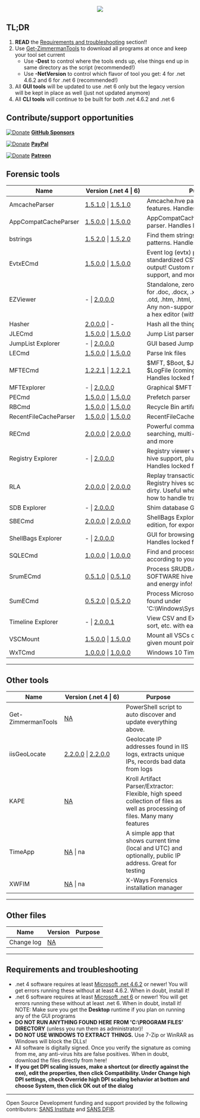 <p align="center">
  <img src="https://ericzimmerman.github.io/logoSmall.jpg">
</p>

## TL;DR

1. **READ** the [Requirements and troubleshooting](https://ericzimmerman.github.io/#!index.md#requirements-and-troubleshooting) section!!
2. Use [Get-ZimmermanTools](https://download.ericzimmermanstools.com/Get-ZimmermanTools.zip) to download all programs at once and keep your tool set current
    - Use **-Dest** to control where the tools ends up, else things end up in same directory as the script (recommended!)
    - Use **-NetVersion** to control which flavor of tool you get: 4 for .net 4.6.2 and 6 for .net 6 (recommended!)
3. All **GUI tools** will be updated to use .net 6 only but the legacy version will be kept in place as well (just not updated anymore)
4. All **CLI tools** will continue to be built for both .net 4.6.2 and .net 6

## Contribute/support opportunities

[![Donate](https://ericzimmerman.github.io/Quarter16.png)](https://github.com/sponsors/EricZimmerman) **[GitHub Sponsors](https://github.com/sponsors/EricZimmerman)**

[![Donate](https://ericzimmerman.github.io/Quarter16.png)](https://paypal.me/ericrzimmerman) **[PayPal](https://paypal.me/ericrzimmerman)**

[![Donate](https://ericzimmerman.github.io/Quarter16.png)](https://www.patreon.com/ericzimmerman) **[Patreon](https://www.patreon.com/ericzimmerman)**

## Forensic tools

|Name | <span style="display: inline-block; width:150px">Version (.net 4 &vert; 6)</span> | Purpose | 
|--|--|--
| AmcacheParser | [1.5.1.0](https://download.ericzimmermanstools.com/AmcacheParser.zip) &vert; [1.5.1.0](https://download.ericzimmermanstools.com/net6/AmcacheParser.zip) | Amcache.hve parser with lots of extra features. Handles locked files
| AppCompatCacheParser | [1.5.0.0](https://download.ericzimmermanstools.com/AppCompatCacheParser.zip) &vert; [1.5.0.0](https://download.ericzimmermanstools.com/net6/AppCompatCacheParser.zip) | AppCompatCache aka ShimCache parser. Handles locked files
| bstrings | [1.5.2.0](https://download.ericzimmermanstools.com/bstrings.zip) &vert; [1.5.2.0](https://download.ericzimmermanstools.com/net6/bstrings.zip) | Find them strings yo. Built in regex patterns. Handles locked files
| EvtxECmd | [1.5.0.0](https://download.ericzimmermanstools.com/EvtxECmd.zip) &vert; [1.5.0.0](https://download.ericzimmermanstools.com/net6/EvtxECmd.zip) | Event log (evtx) parser with standardized CSV, XML, and json output! Custom maps, locked file support, and more!
| EZViewer | - &vert; [2.0.0.0](https://download.ericzimmermanstools.com/net6/EZViewer.zip) | Standalone, zero dependency viewer for .doc, .docx, .xls, .xlsx, .txt, .log, .rtf, .otd, .htm, .html, .mht, .csv, and .pdf. Any non-supported files are shown in a hex editor (with data interpreter!)
| Hasher | [2.0.0.0](https://download.ericzimmermanstools.com/hasher.zip) &vert; - | Hash all the things
| JLECmd | [1.5.0.0](https://download.ericzimmermanstools.com/JLECmd.zip) &vert; [1.5.0.0](https://download.ericzimmermanstools.com/net6/JLECmd.zip) | Jump List parser
| JumpList Explorer | - &vert; [2.0.0.0](https://download.ericzimmermanstools.com/net6/JumpListExplorer.zip) | GUI based Jump List viewer 
| LECmd  | [1.5.0.0](https://download.ericzimmermanstools.com/LECmd.zip) &vert; [1.5.0.0](https://download.ericzimmermanstools.com/net6/LECmd.zip) | Parse lnk files
| MFTECmd |[1.2.2.1](https://download.ericzimmermanstools.com/MFTECmd.zip) &vert; [1.2.2.1](https://download.ericzimmermanstools.com/net6/MFTECmd.zip) | $MFT, $Boot, $J, $SDS, $I30, and $LogFile (coming soon) parser. Handles locked files
| MFTExplorer | - &vert; [2.0.0.0](https://download.ericzimmermanstools.com/net6/MFTExplorer.zip) | Graphical $MFT viewer
| PECmd  | [1.5.0.0](https://download.ericzimmermanstools.com/PECmd.zip) &vert; [1.5.0.0](https://download.ericzimmermanstools.com/net6/PECmd.zip) | Prefetch parser
| RBCmd  | [1.5.0.0](https://download.ericzimmermanstools.com/RBCmd.zip) &vert; [1.5.0.0](https://download.ericzimmermanstools.com/net6/RBCmd.zip) | Recycle Bin artifact (INFO2/$I) parser
| RecentFileCacheParser | [1.5.0.0](https://download.ericzimmermanstools.com/RecentFileCacheParser.zip) &vert; [1.5.0.0](https://download.ericzimmermanstools.com/net6/RecentFileCacheParser.zip) | RecentFileCache parser
| RECmd | [2.0.0.0](https://download.ericzimmermanstools.com/RECmd.zip) &vert; [2.0.0.0](https://download.ericzimmermanstools.com/net6/RECmd.zip) | Powerful command line Registry tool searching, multi-hive support, plugins, and more
| Registry Explorer | - &vert; [2.0.0.0](https://download.ericzimmermanstools.com/net6/RegistryExplorer.zip) | Registry viewer with searching, multi-hive support, plugins, and more. Handles locked files
| RLA | [2.0.0.0](https://download.ericzimmermanstools.com/rla.zip) &vert; [2.0.0.0](https://download.ericzimmermanstools.com/net6/rla.zip) | Replay transaction logs and update Registry hives so they are no longer dirty. Useful when tools do not know how to handle transaction logs
| SDB Explorer |  - &vert; [2.0.0.0](https://download.ericzimmermanstools.com/net6/SDBExplorer.zip) | Shim database GUI
| SBECmd | [2.0.0.0](https://download.ericzimmermanstools.com/SBECmd.zip) &vert; [2.0.0.0](https://download.ericzimmermanstools.com/net6/SBECmd.zip) | ShellBags Explorer, command line edition, for exporting shellbag data
| ShellBags Explorer | - &vert; [2.0.0.0](https://download.ericzimmermanstools.com/net6/ShellBagsExplorer.zip) | GUI for browsing shellbags data. Handles locked files
| SQLECmd | [1.0.0.0](https://download.ericzimmermanstools.com/SQLECmd.zip) &vert; [1.0.0.0](https://download.ericzimmermanstools.com/net6/SQLECmd.zip) | Find and process SQLite files according to your needs with maps!
| SrumECmd | [0.5.1.0](https://download.ericzimmermanstools.com/SrumECmd.zip) &vert; [0.5.1.0](https://download.ericzimmermanstools.com/net6/SrumECmd.zip) | Process SRUDB.dat and (optionally) SOFTWARE hive for network, process, and energy info!
| SumECmd | [0.5.2.0](https://download.ericzimmermanstools.com/SumECmd.zip) &vert; [0.5.2.0](https://download.ericzimmermanstools.com/net6/SumECmd.zip) | Process Microsoft User Access Logs found under 'C:\Windows\System32\LogFiles\SUM'
| Timeline Explorer | - &vert; [2.0.0.1](https://download.ericzimmermanstools.com/net6/TimelineExplorer.zip) | View CSV and Excel files, filter, group, sort, etc. with ease
| VSCMount |[1.5.0.0](https://download.ericzimmermanstools.com/VSCMount.zip) &vert; [1.5.0.0](https://download.ericzimmermanstools.com/net6/VSCMount.zip) | Mount all VSCs on a drive letter to a given mount point
| WxTCmd | [1.0.0.0](https://download.ericzimmermanstools.com/WxTCmd.zip) &vert; [1.0.0.0](https://download.ericzimmermanstools.com/net6/WxTCmd.zip) | Windows 10 Timeline database parser

***

## Other tools

|Name  |<span style="display: inline-block; width:150px">Version (.net 4 &vert; 6)</span> | Purpose
|--|--|--
| Get-ZimmermanTools | [NA](https://download.ericzimmermanstools.com/Get-ZimmermanTools.zip) | PowerShell script to auto discover and update everything above.
| iisGeoLocate | [2.2.0.0](https://download.ericzimmermanstools.com/iisGeolocate.zip) &vert; [2.2.0.0](https://download.ericzimmermanstools.com/net6/iisGeolocate.zip) | Geolocate IP addresses found in IIS logs, extracts unique IPs, records bad data from logs
| KAPE | [NA](https://learn.duffandphelps.com/kape?utm_campaign=2019_cyberitbn-KAPE-launch&utm_source=kroll&utm_medium=referral&utm_term=kape-gui-blogpost) | Kroll Artifact Parser/Extractor: Flexible, high speed collection of files as well as processing of files. Many many features
| TimeApp | [NA](https://download.ericzimmermanstools.com/TimeApp.zip) &vert; na | A simple app that shows current time (local and UTC) and optionally, public IP address. Great for testing
| XWFIM | [NA](https://download.ericzimmermanstools.com/XWFIM.zip)  &vert; na | X-Ways Forensics installation manager

***

## Other files

|Name  |Version| Purpose
|--|--|--
| Change log | [NA](https://download.ericzimmermanstools.com/ChangeLog.txt)| 

***

## Requirements and troubleshooting

 - .net 4 software requires at least [Microsoft .net 4.6.2](https://dotnet.microsoft.com/en-us/download/dotnet-framework/net462) or newer! You will get errors running these without at least 4.6.2. When in doubt, install it!
 - .net 6 software requires at least [Microsoft .net 6](https://dotnet.microsoft.com/en-us/download/dotnet/6.0) or newer! You will get errors running these without at least .net 6. When in doubt, install it! NOTE: Make sure you get the **Desktop** runtime if you plan on running any of the GUI programs
 - **DO NOT RUN ANYTHING FOUND HERE FROM 'C:\PROGRAM FILES' DIRECTORY** (unless you run them as administrator)!
 - **DO NOT USE WINDOWS TO EXTRACT THINGS.** Use 7-Zip or WinRAR as Windows will block the DLLs!
 - All software is digitally signed. Once you verify the signature as coming from me, any anti-virus hits are false positives. When in doubt, download the files directly from here!
 - **If you get DPI scaling issues, make a shortcut (or directly against the exe), edit the properties, then click Compatibility. Under Change high DPI settings, check Override high DPI scaling behavior at bottom and choose System, then click OK out of the dialog**

***

Open Source Development funding and support provided by the following contributors: [SANS Institute](http://sans.org/) and [SANS DFIR](http://dfir.sans.org/).
